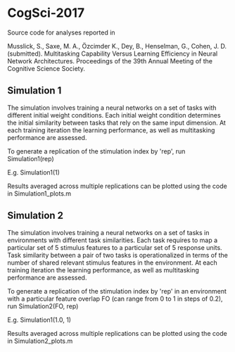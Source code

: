 # CogSci-2017

Source code for analyses reported in

Musslick, S., Saxe, M. A., Özcimder K., Dey, B., Henselman, G., Cohen, J. D. (submitted). Multitasking Capability Versus Learning Efficiency in Neural Network Architectures. Proceedings of the 39th Annual Meeting of the Cognitive Science Society.

## Simulation 1

The simulation involves training a neural networks on a set of tasks with
different initial weight conditions. Each initial weight condition
determines the initial similarity between tasks that rely on the same
input dimension. At each training iteration the learning performance, as
well as multitasking performance are assessed.

To generate a replication of the stimulation index by 'rep', run
Simulation1(rep)

E.g. Simulation1(1)

Results averaged across multiple replications can be plotted using the code in
Simulation1_plots.m

## Simulation 2

The simulation involves training a neural networks on a set of tasks in
environments with different task similarities. Each task requires to map
a particular set of 5 stimulus features to a particular set of 5 response 
units. Task similarity between a pair of two tasks is operationalized in 
terms of the number of shared relevant stimulus features in the
environment. At each training iteration the learning performance, as
well as multitasking performance are assessed.

To generate a replication of the stimulation index by 'rep' in an environment with a particular feature overlap FO (can range  from 0 to 1 in steps of 0.2), run Simulation2(FO, rep)

E.g. Simulation1(1.0, 1)

Results averaged across multiple replications can be plotted using the code in
Simulation2_plots.m
